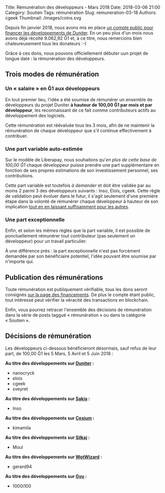 Title: Rémunération des développeurs - Mars 2018
Date: 2018-03-06 21:00
Category: Soutien
Tags: rémunération
Slug: remuneration-03-18
Authors: cgeek
Thumbnail: /images/coins.svg

Depuis fin janvier 2018, nous avons mis en place [un compte public pour financer les développements de Duniter](../financements/). En un peu plus d'un mois nous avons déjà récolté 9.062,92 Ğ1 et, à ce titre, nous remercions bien chaleureusement tous les donateurs :-)

Grâce à ces dons, nous pouvons officiellement débuter uun projet de longue date : la rémunération des développeurs.

## Trois modes de rémunération

### Un « salaire » en Ğ1 aux développeurs

En tout premier lieu, l'idée a été soumise de rémunérer un ensemble de développeurs du projet Duniter **à hauteur de 100,00 Ğ1 par mois et par développeur**, les reconnaissant de ce fait comme contributeurs actifs au développement des logiciels.

Cette rémunération est réévaluée tous les 3 mois, afin de ne maintenir la rémunération de chaque développeur que s'il continue effectivement à contribuer.

### Une part variable auto-estimée

Sur le modèle de Liberapay, nous souhaitons qu'*en plus de cette base de 100,00 Ğ1* chaque développeur puisse prendre une part supplémentaire en fonction de ses propres estimations de son investissement personnel, ses contributions.

Cette part variable est toutefois *à demander* et doit être validée par au moins 2 parmi 3 des développeurs suivants : Inso, Eloïs, cgeek. Cette règle de validation peut évoluer dans le futur, il s'agit seulement d'une première étape dans la volonté de rémunérer chaque développeur à hauteur de son implication [tout en en laissant suffisamment pour les autres](http://trm.creationmonetaire.info/formalisaton.html#c-liberte-d-echange-dans-la-monnaie).

### Une part exceptionnelle

Enfin, et selon les mêmes règles que la part variable, il est possible de ponctuellement rémunérer tout contributeur (pas seulement un développeur) pour un travail particulier.

À une différence près : la part exceptionnelle n'est pas forcément demandée par son bénéficiaire potentiel, l'idée pouvant être soumise par n'importe qui.

## Publication des rémunérations

Toute rémunération est publiquement vérifiable, tous les dons seront consignés [sur la page des financements](../financements/). De plus le compte étant public, tout intéressé peut vérifier la véracité des transactions en blockchain.

Enfin, vous pourrez retracer l'ensemble des décisions de rémunération dans la série de posts taggué « rémunération » ou dans la catégorie « Soutien ».

## Décisions de rémunération

Les développeurs ci-dessous bénéficieront désormais, sauf refus de leur part, de 100,00 Ğ1 les 5 Mars, 5 Avril et 5 Juin 2018 :

**Au titre des développements sur [Duniter](https://duniter.org) :**

* nanocryck
* elois
* cgeek
* sveyret

**Au titre des développements sur [Sakia](http://sakia-wallet.org/) :**

* Inso

**Au titre des développements sur [Cesium](https://g1.duniter.fr) :**

* kimamila

**Au titre des développements sur [Silkaj](https://github.com/duniter/silkaj) :**

* Moul

**Au titre des développements sur [WotWizard](https://github.com/duniter/wotwizard) :**

* gerard94

**Au titre des développements sur [Gvu](gvu.g1.1000i100.fr) :**

* 1000i100